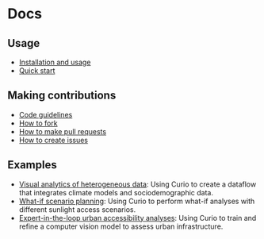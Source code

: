 # Docs

## Usage

- [Installation and usage](USAGE.md)
- [Quick start](QUICK-START.md)

## Making contributions

- [Code guidelines](CODE-GUIDELINES.md)  
- [How to fork](HOW-TO-FORK.md)  
- [How to make pull requests](HOW-TO-MAKE-PULL-REQUESTS.md)  
- [How to create issues](HOW-TO-CREATE-ISSUES.md)

## Examples

- [Visual analytics of heterogeneous data](examples/1-visual-analytics.md): Using Curio to create a dataflow that integrates climate models and sociodemographic data.
- [What-if scenario planning](examples/2-what-if.md): Using Curio to perform what-if analyses with different sunlight access scenarios.
- [Expert-in-the-loop urban accessibility analyses](examples/3-expert-in-the-loop.md): Using Curio to train and refine a computer vision model to assess urban infrastructure.

